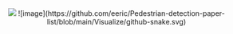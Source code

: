 
<div align="center"> <img src="https://github-profile-trophy.vercel.app/?username=eeric" />
![image](https://github.com/eeric/Pedestrian-detection-paper-list/blob/main/Visualize/github-snake.svg)


